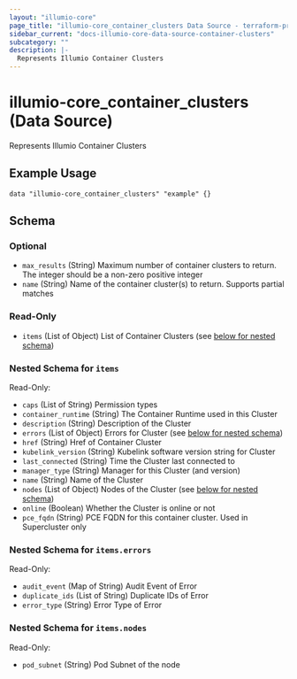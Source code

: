 ```yaml
---
layout: "illumio-core"
page_title: "illumio-core_container_clusters Data Source - terraform-provider-illumio-core"
sidebar_current: "docs-illumio-core-data-source-container-clusters"
subcategory: ""
description: |-
  Represents Illumio Container Clusters
---
```


# illumio-core_container_clusters (Data Source)

Represents Illumio Container Clusters

Example Usage
------------

```hcl
data "illumio-core_container_clusters" "example" {}
```

## Schema

### Optional

- `max_results` (String) Maximum number of container clusters to return. The integer should be a non-zero positive integer
- `name` (String) Name of the container cluster(s) to return. Supports partial matches

### Read-Only

- `items` (List of Object) List of Container Clusters (see [below for nested schema](#nestedatt--items))

<a id="nestedatt--items"></a>
### Nested Schema for `items`

Read-Only:

- `caps` (List of String) Permission types
- `container_runtime` (String) The Container Runtime used in this Cluster
- `description` (String) Description of the Cluster
- `errors` (List of Object) Errors for Cluster (see [below for nested schema](#nestedobjatt--items--errors))
- `href` (String) Href of Container Cluster
- `kubelink_version` (String) Kubelink software version string for Cluster
- `last_connected` (String) Time the Cluster last connected to
- `manager_type` (String) Manager for this Cluster (and version)
- `name` (String) Name of the Cluster
- `nodes` (List of Object) Nodes of the Cluster (see [below for nested schema](#nestedobjatt--items--nodes))
- `online` (Boolean) Whether the Cluster is online or not
- `pce_fqdn` (String) PCE FQDN for this container cluster. Used in Supercluster only

<a id="nestedobjatt--items--errors"></a>
### Nested Schema for `items.errors`

Read-Only:

- `audit_event` (Map of String) Audit Event of Error
- `duplicate_ids` (List of String) Duplicate IDs of Error
- `error_type` (String) Error Type of Error


<a id="nestedobjatt--items--nodes"></a>
### Nested Schema for `items.nodes`

Read-Only:

- `pod_subnet` (String) Pod Subnet of the node
